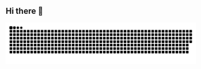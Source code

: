 ## Hi there 👋

<picture>
  <source media="(prefers-color-scheme: dark)" srcset="https://raw.githubusercontent.com/shuwengexia/shuwengexia/output/github-contribution-grid-snake-dark.svg">
  <source media="(prefers-color-scheme: light)" srcset="https://raw.githubusercontent.com/shuwengexia/shuwengexia/output/github-contribution-grid-snake.svg">
  <img alt="github contribution grid snake animation" src="https://raw.githubusercontent.com/lxfriday/lxfriday/output/github-contribution-grid-snake.svg">
</picture>

